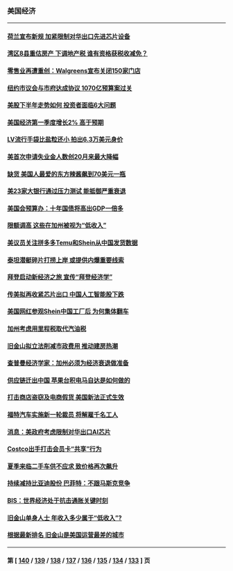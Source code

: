 ### 美国经济
---
#### [荷兰宣布新规 加紧限制对华出口先进芯片设备](../../pages/ncid1078158/n14025681.md) 
#### [湾区8县重估房产 下调地产税 谁有资格获税收减免？](../../pages/ncid1078158/n14025461.md) 
#### [零售业再遭重创：Walgreens宣布关闭150家门店](../../pages/ncid1078158/n14025467.md) 
#### [纽约市议会与市府达成协议 1070亿预算案过关](../../pages/ncid1078158/n14025395.md) 
#### [美股下半年走势如何 投资者面临6大问题](../../pages/ncid1078158/n14025251.md) 
#### [美国经济第一季度增长2% 高于预期](../../pages/ncid1078158/n14025245.md) 
#### [LV流行手袋比盐粒还小 拍出6.3万美元身价](../../pages/ncid1078158/n14025129.md) 
#### [美首次申请失业金人数创20月来最大降幅](../../pages/ncid1078158/n14025042.md) 
#### [缺货 美国人最爱的东方辣酱飙到70美元一瓶](../../pages/ncid1078158/n14025070.md) 
#### [美23家大银行通过压力测试 能抵御严重衰退](../../pages/ncid1078158/n14024622.md) 
#### [美国会预算办：十年国债将高出GDP一倍多](../../pages/ncid1078158/n14024420.md) 
#### [限额调高 这些在加州被视为“低收入”](../../pages/ncid1078158/n14024552.md) 
#### [美议员关注拼多多Temu和Shein从中国发货数据](../../pages/ncid1078158/n14024400.md) 
#### [泰坦潜艇碎片打捞上岸 或提供内爆重要线索](../../pages/ncid1078158/n14024361.md) 
#### [拜登启动新经济之旅 宣传“拜登经济学”](../../pages/ncid1078158/n14024371.md) 
#### [传美拟再收紧芯片出口 中国人工智能股下跌](../../pages/ncid1078158/n14024306.md) 
#### [美国网红参观Shein中国工厂后 为何集体翻车](../../pages/ncid1078158/n14024265.md) 
#### [加州考虑用里程税取代汽油税](../../pages/ncid1078158/n14024037.md) 
#### [旧金山拟立法削减市政费用 推动建房热潮](../../pages/ncid1078158/n14024026.md) 
#### [查普曼经济学家：加州必须为经济衰退做准备](../../pages/ncid1078158/n14023991.md) 
#### [供应链迁出中国 苹果台积电马自达是如何做的](../../pages/ncid1078158/n14023243.md) 
#### [打击商店盗窃及电商假货 美国新法正式生效](../../pages/ncid1078158/n14023846.md) 
#### [福特汽车实施新一轮裁员 将解雇千名工人](../../pages/ncid1078158/n14023762.md) 
#### [消息：美政府考虑限制对华出口AI芯片](../../pages/ncid1078158/n14023873.md) 
#### [Costco出手打击会员卡“共享”行为](../../pages/ncid1078158/n14023812.md) 
#### [夏季来临二手车供不应求 致价格再次飙升](../../pages/ncid1078158/n14023338.md) 
#### [持续减持比亚迪股份 巴菲特：不跟马斯克竞争](../../pages/ncid1078158/n14023026.md) 
#### [BIS：世界经济处于抗击通胀关键时刻](../../pages/ncid1078158/n14022919.md) 
#### [旧金山单身人士 年收入多少属于“低收入”?](../../pages/ncid1078158/n14022735.md) 
#### [根据最新排名 旧金山是美国运营最差的城市](../../pages/ncid1078158/n14022725.md) 

---
#### 第 [ [140](./140.md) / [139](./139.md) / [138](./138.md) / [137](./137.md) / [136](./136.md) / [135](./135.md) / [134](./134.md) / [133](./133.md) ] 页
